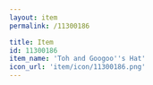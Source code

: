```yaml
---
layout: item
permalink: /11300186

title: Item
id: 11300186
item_name: 'Toh and Googoo''s Hat'
icon_url: 'item/icon/11300186.png'
---
```

